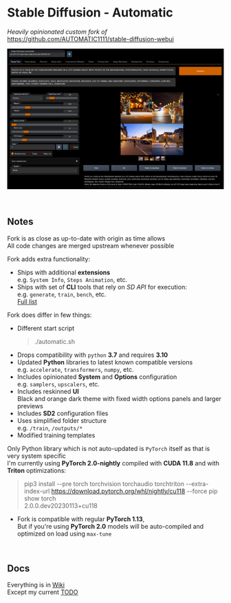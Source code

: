 # Stable Diffusion - Automatic

*Heavily opinionated custom fork of* <https://github.com/AUTOMATIC1111/stable-diffusion-webui>  

![](ui-screenshot.jpg)

<br>

## Notes

Fork is as close as up-to-date with origin as time allows  
All code changes are merged upstream whenever possible  

Fork adds extra functionality:
- Ships with additional **extensions**  
  e.g. `System Info`, `Steps Animation`, etc.  
- Ships with set of **CLI** tools that rely on *SD API* for execution:  
  e.g. `generate`, `train`, `bench`, etc.  
  [Full list](<cli/>)

Fork does differ in few things:

- Different start script  
  > ./automatic.sh  
- Drops compatibility with `python` **3.7** and requires **3.10**  
- Updated **Python** libraries to latest known compatible versions  
  e.g. `accelerate`, `transformers`, `numpy`, etc.  
- Includes opinionated **System** and **Options** configuration  
  e.g. `samplers`, `upscalers`, etc.  
- Includes reskinned **UI**  
  Black and orange dark theme with fixed width options panels and larger previews  
- Includes **SD2** configuration files  
- Uses simplified folder structure  
  e.g. `/train`, `/outputs/*`  
- Modified training templates  

Only Python library which is not auto-updated is `PyTorch` itself as that is very system specific  
I'm currently using **PyTorch 2.0-nightly** compiled with **CUDA 11.8** and with **Triton** optimizations:

> pip3 install --pre torch torchvision torchaudio torchtriton --extra-index-url https://download.pytorch.org/whl/nightly/cu118 --force 
> pip show torch  
> 2.0.0.dev20230113+cu118  

- Fork is compatible with regular **PyTorch 1.13**,  
  But if you're using **PyTorch 2.0** models will be auto-compiled and optimized on load using `max-tune`  


<br>

## Docs

Everything is in [Wiki](https://github.com/vladmandic/automatic/wiki)  
Except my current [TODO](TODO.md)  
